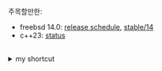 주목할만한:

- freebsd 14.0: [release schedule](https://www.freebsd.org/releases/14.0R/schedule/), [stable/14](https://cgit.freebsd.org/src/log/?h=stable/14)
- c++23: [status](https://isocpp.org/std/status)

<br>

<details>
    <summary>my shortcut</summary>

<br>

- [gists](https://gist.github.com/rurumimic)
- [.gitignore](https://www.toptal.com/developers/gitignore?templates=vim,emacs,linux,macos,windows,visualstudiocode,tags)

<br>

- [🪖 supply](https://github.com/rurumimic/supply)
- [🫡 directing](https://github.com/rurumimic/directing)
- [👷 human resource management](https://github.com/rurumimic/directing/blob/master/hr/README.md)
- [🏰 siege](https://github.com/rurumimic/siege)

<details>
    <summary>languages</summary>

- [rust](https://github.com/rurumimic/rust)
- [go](https://github.com/rurumimic/golang), [network](https://github.com/rurumimic/network-go), [grpc](https://github.com/rurumimic/gRPC)
- [c++](https://github.com/rurumimic/cplusplus)
- [function](https://github.com/rurumimic/Function-Do-not-use-it), [haskell](https://github.com/rurumimic/haskell), [lisp](https://github.com/rurumimic/lisp), [sml](https://github.com/rurumimic/sml), [julia](https://github.com/rurumimic/julia)
- [kernel](https://github.com/rurumimic/kernel), [unix](https://github.com/rurumimic/unix-v6-commentary)
- [tla⁺](https://github.com/rurumimic/tlaplus)

</details>

<details>
    <summary>read</summary>

- 🗞️: [economist](https://www.economist.com/), [lwn.net](https://lwn.net/), [linux.com](https://www.linux.com/), [linuxfoundation.org](https://www.linuxfoundation.org/blog/), [osnews](https://www.osnews.com/), [github.com/explore](https://github.com/explore), [geeknews](https://news.hada.io/)
- ✍️: [dhh](https://world.hey.com/dhh)
- 📚: [web.dev](https://web.dev/), [mdn](https://developer.mozilla.org/)

</details>

<details>
    <summary>linux</summary>

- [Kernel](https://www.kernel.org/)
  - [mailing list](https://subspace.kernel.org/lists.linux.dev.html): [public-inbox archives](https://lore.kernel.org/)
  - [documentation](https://docs.kernel.org/)
  - [wikis](https://www.wiki.kernel.org/)
  - [bugzilla](https://bugzilla.kernel.org/)
  - [patchwork](https://patchwork.kernel.org/)
- [Linux Weekly News](https://lwn.net/)
- [Linux News](https://www.linux.com/)
- [Linux Foundation Blog](https://www.linuxfoundation.org/blog/)
- [OS News](https://www.osnews.com/)
- [Linux Kernel Module Programming Guide](https://sysprog21.github.io/lkmpg/)

</details>

</details>
